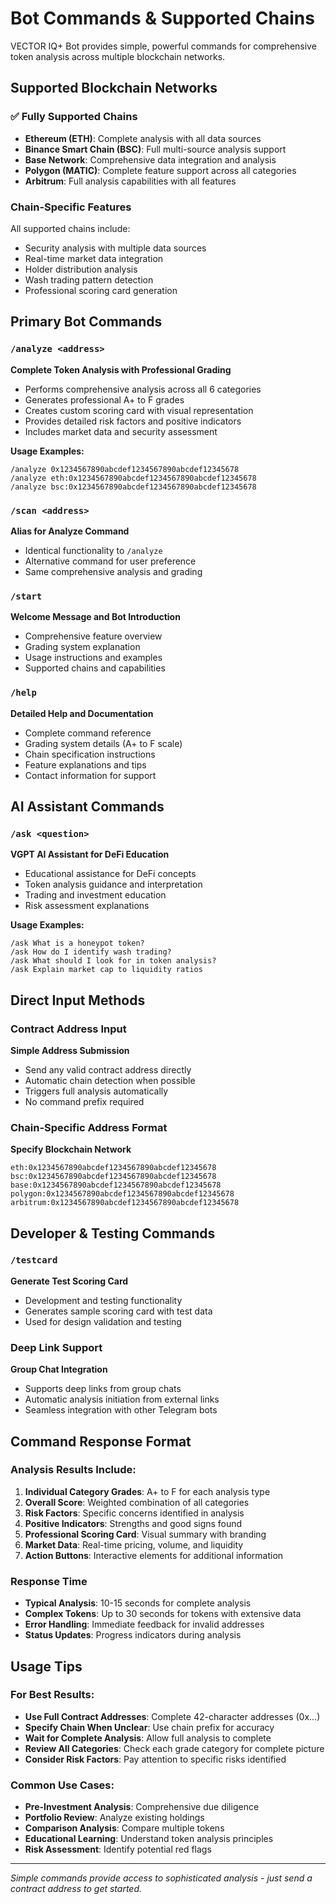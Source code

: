 # Bot Commands & Supported Chains

VECTOR IQ+ Bot provides simple, powerful commands for comprehensive token analysis across multiple blockchain networks.

## Supported Blockchain Networks

### ✅ Fully Supported Chains
- **Ethereum (ETH)**: Complete analysis with all data sources
- **Binance Smart Chain (BSC)**: Full multi-source analysis support  
- **Base Network**: Comprehensive data integration and analysis
- **Polygon (MATIC)**: Complete feature support across all categories
- **Arbitrum**: Full analysis capabilities with all features

### Chain-Specific Features
All supported chains include:
- Security analysis with multiple data sources
- Real-time market data integration
- Holder distribution analysis
- Wash trading pattern detection
- Professional scoring card generation

## Primary Bot Commands

### `/analyze <address>`
**Complete Token Analysis with Professional Grading**
- Performs comprehensive analysis across all 6 categories
- Generates professional A+ to F grades
- Creates custom scoring card with visual representation
- Provides detailed risk factors and positive indicators
- Includes market data and security assessment

**Usage Examples:**
```
/analyze 0x1234567890abcdef1234567890abcdef12345678
/analyze eth:0x1234567890abcdef1234567890abcdef12345678
/analyze bsc:0x1234567890abcdef1234567890abcdef12345678
```

### `/scan <address>`
**Alias for Analyze Command**
- Identical functionality to `/analyze`
- Alternative command for user preference
- Same comprehensive analysis and grading

### `/start`
**Welcome Message and Bot Introduction**
- Comprehensive feature overview
- Grading system explanation
- Usage instructions and examples
- Supported chains and capabilities

### `/help`
**Detailed Help and Documentation**
- Complete command reference
- Grading system details (A+ to F scale)
- Chain specification instructions
- Feature explanations and tips
- Contact information for support

## AI Assistant Commands

### `/ask <question>`
**VGPT AI Assistant for DeFi Education**
- Educational assistance for DeFi concepts
- Token analysis guidance and interpretation
- Trading and investment education
- Risk assessment explanations

**Usage Examples:**
```
/ask What is a honeypot token?
/ask How do I identify wash trading?
/ask What should I look for in token analysis?
/ask Explain market cap to liquidity ratios
```

## Direct Input Methods

### Contract Address Input
**Simple Address Submission**
- Send any valid contract address directly
- Automatic chain detection when possible
- Triggers full analysis automatically
- No command prefix required

### Chain-Specific Address Format
**Specify Blockchain Network**
```
eth:0x1234567890abcdef1234567890abcdef12345678
bsc:0x1234567890abcdef1234567890abcdef12345678
base:0x1234567890abcdef1234567890abcdef12345678
polygon:0x1234567890abcdef1234567890abcdef12345678
arbitrum:0x1234567890abcdef1234567890abcdef12345678
```

## Developer & Testing Commands

### `/testcard`
**Generate Test Scoring Card**
- Development and testing functionality
- Generates sample scoring card with test data
- Used for design validation and testing

### Deep Link Support
**Group Chat Integration**
- Supports deep links from group chats
- Automatic analysis initiation from external links
- Seamless integration with other Telegram bots

## Command Response Format

### Analysis Results Include:
1. **Individual Category Grades**: A+ to F for each analysis type
2. **Overall Score**: Weighted combination of all categories
3. **Risk Factors**: Specific concerns identified in analysis
4. **Positive Indicators**: Strengths and good signs found
5. **Professional Scoring Card**: Visual summary with branding
6. **Market Data**: Real-time pricing, volume, and liquidity
7. **Action Buttons**: Interactive elements for additional information

### Response Time
- **Typical Analysis**: 10-15 seconds for complete analysis
- **Complex Tokens**: Up to 30 seconds for tokens with extensive data
- **Error Handling**: Immediate feedback for invalid addresses
- **Status Updates**: Progress indicators during analysis

## Usage Tips

### For Best Results:
- **Use Full Contract Addresses**: Complete 42-character addresses (0x...)
- **Specify Chain When Unclear**: Use chain prefix for accuracy
- **Wait for Complete Analysis**: Allow full analysis to complete
- **Review All Categories**: Check each grade category for complete picture
- **Consider Risk Factors**: Pay attention to specific risks identified

### Common Use Cases:
- **Pre-Investment Analysis**: Comprehensive due diligence
- **Portfolio Review**: Analyze existing holdings
- **Comparison Analysis**: Compare multiple tokens
- **Educational Learning**: Understand token analysis principles
- **Risk Assessment**: Identify potential red flags

---

*Simple commands provide access to sophisticated analysis - just send a contract address to get started.* 